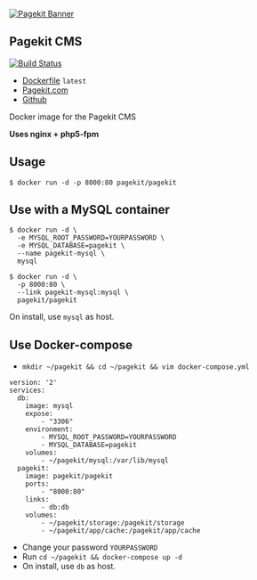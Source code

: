 [![Pagekit Banner](https://cloud.githubusercontent.com/assets/1716665/14317675/ba034b8c-fc09-11e5-81ed-f10f37d86ea5.png)](https://pagekit.com)

## Pagekit CMS

[![Build Status](https://travis-ci.org/pagekit/pagekit.svg?branch=develop)](https://travis-ci.org/pagekit/pagekit)

* [Dockerfile](https://github.com/izuolan/dockerfiles/tree/master/pagekit) `latest`
* [Pagekit.com](https://pagekit.com)
* [Github](https://github.com/pagekit/pagekit/)

Docker image for the Pagekit CMS

**Uses nginx + php5-fpm**

## Usage
```
$ docker run -d -p 8000:80 pagekit/pagekit
```

## Use with a MySQL container
```
$ docker run -d \
  -e MYSQL_ROOT_PASSWORD=YOURPASSWORD \
  -e MYSQL_DATABASE=pagekit \
  --name pagekit-mysql \
  mysql
```
```
$ docker run -d \
  -p 8000:80 \
  --link pagekit-mysql:mysql \
  pagekit/pagekit
```
On install, use `mysql` as host.

## Use Docker-compose

* `mkdir ~/pagekit && cd ~/pagekit && vim docker-compose.yml`
```
version: '2'
services:
  db:
    image: mysql
    expose:
        - "3306"
    environment:
        - MYSQL_ROOT_PASSWORD=YOURPASSWORD
        - MYSQL_DATABASE=pagekit
    volumes:
        - ~/pagekit/mysql:/var/lib/mysql
  pagekit:
    image: pagekit/pagekit
    ports:
        - "8000:80"
    links:
        - db:db
    volumes:
        - ~/pagekit/storage:/pagekit/storage
        - ~/pagekit/app/cache:/pagekit/app/cache
```
* Change your password `YOURPASSWORD`
* Run `cd ~/pagekit && docker-compose up -d`
* On install, use `db` as host.
